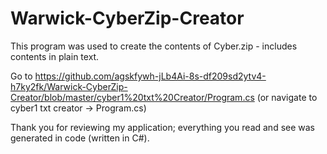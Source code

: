 # Warwick-CyberZip-Creator
This program was used to create the contents of Cyber.zip - includes contents in plain text.

Go to https://github.com/agskfywh-jLb4Ai-8s-df209sd2ytv4-h7ky2fk/Warwick-CyberZip-Creator/blob/master/cyber1%20txt%20Creator/Program.cs (or navigate to cyber1 txt creator -> Program.cs)

Thank you for reviewing my application; everything you read and see was generated in code (written in C#). 
